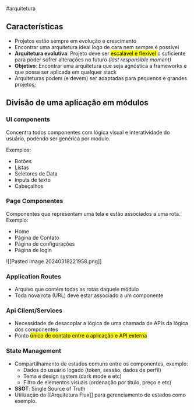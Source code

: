  #arquitetura 

## Características
* Projetos estão sempre em evolução e crescimento
* Encontrar uma arquitetura ideal logo de cara nem sempre é possível
* **Arquitetura evolutiva**: Projeto deve ser <mark class="hltr-yellow">escalável e flexível </mark>o suficiente para poder sofrer alterações no futuro *(last responsible moment)*
* **Objetivo**: Encontrar uma arquitetura que seja agnóstica a frameworks e que possa ser aplicada em qualquer stack
* Arquiteturas podem (e devem) ser adaptadas para pequenos e grandes projetos;

## Divisão de uma aplicação em módulos

### UI components
Concentra todos componentes com lógica visual e interatividade do usuário, podendo ser genérica por modulo. 

Exemplos:
* Botões
* Listas
* Seletores de Data
* Inputs de texto
* Cabeçalhos

### Page Componentes
Componentes que representam uma tela e estão associados a uma rota.
Exemplo:
* Home
* Página de Contato
* Página de configurações
* Página de login
  
![[Pasted image 20240318221958.png]]

### Application Routes
* Arquivo que contém todas as rotas daquele módulo
* Toda nova rota (URL) deve estar associado a um componente

### Api Client/Services
* Necessidade de desacoplar a lógica de uma chamada de APIs da lógica dos componentes
* Ponto <mark class="hltr-yellow">único de contato entre a aplicação e API externa</mark>

### State Management
* Compartilhamento de estados comuns entre os componentes, exemplo:
	* Dados do usuário logado (token, sessão, dados de perfil)
	* Tema e design system (dark mode e etc)
	* Filtro de elementos visuais (ordenação por titulo, preço e etc)
* **SSOT**: Single Source of Truth
* Utilização da [[Arquitetura Flux]] para gerenciamento de estados como exemplo.
